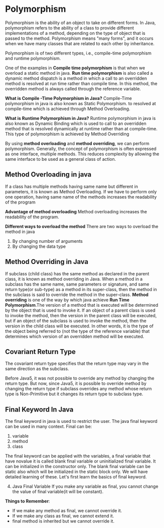 # Polymorphism

Polymorphism is the ability of an object to take on different forms. In Java, polymorphism refers to the ability of a class to provide different implementations of a method, depending on the type of object that is passed to the method. Polymorphism means "many forms", and it occurs when we have many classes that are related to each other by inheritance.

Polymorphism is of two different types, i.e., compile-time polymorphism and runtime polymorphism.

One of the examples in **Compile time polymorphism** is that when we overload a static method in java. **Run time polymorphism** is also called a dynamic method dispatch is a method in which a call to an overridden method is resolved at run time rather than compile time. In this method, the overridden method is always called through the reference variable.

**What is Compile -Time Polymorphism in Java?**
Compile-Time polymorphism in java is also known as Static Polymorphism. to resolved at compile-time which is achieved through Method Overloading.

**What is Runtime Polymorphism in Java?**
Runtime polymorphism in java is also known as Dynamic Binding which is used to call to an overridden method that is resolved dynamically at runtime rather than at compile-time. This type of polymorphism is achieved by Method Overriding

By using **method overloading** and **method overriding**, we can perform polymorphism. Generally, the concept of polymorphism is often expressed as one interface, multiple methods. This reduces complexity by allowing the same interface to be used as a general class of action.

## Method Overloading in java

If a class
has multiple methods having same name but different in parameters, it is known as Method Overloading. If we have to perform only one operation, having same name of the methods increases the readability of the program

**Advantage of method overloading**
Method overloading increases the readability of the program.

**Different ways to overload the method**
There are two ways to overload the method in java

1. By changing number of arguments
2. By changing the data type

## Method Overriding in Java

If subclass (child class) has the same method as declared in the parent class, it is known as method overriding in Java.
When a method in a subclass has the same name, same parameters or signature, and same return type(or sub-type) as a method in its super-class, then the method in the subclass is said to override the method in the super-class.
**Method overriding** is one of the way by which java achieve **Run Time Polymorphism**.The version of a method that is executed will be determined by the object that is used to invoke it. If an object of a parent class is used to invoke the method, then the version in the parent class will be executed, but if an object of the subclass is used to invoke the method, then the version in the child class will be executed.
In other words, it is the type of the object being referred to (not the type of the reference variable) that determines which version of an overridden method will be executed.

## Covariant Return Type

The covariant return type specifies that the return type may vary in the same direction as the subclass.

Before Java5, it was not possible to override any method by changing the return type. But now, since Java5, it is possible to override method by changing the return type if subclass overrides any method whose return type is Non-Primitive but it changes its return type to subclass type.

## Final Keyword In Java

The final keyword in java is used to restrict the user. The java final keyword can be used in many context.
Final can be:

1. variable
2. method
3. class

The final keyword can be applied with the variables, a final variable that have novalue it is called blank final variable or uninitialized final variable. It can be initialized in the constructor only. The blank final variable can be static also which will be initialized in the static block only. We will have detailed learning of these. Let's first learn the basics of final keyword.

4. Java Final Variable
   If you make any variable as final, you cannot change the value of final variable(it will be constant).

**Things to Remember**:

- If we make any method as final, we cannot override it.
- If we make any class as final, we cannot extend it.
- final method is inherited but we cannot override it.
